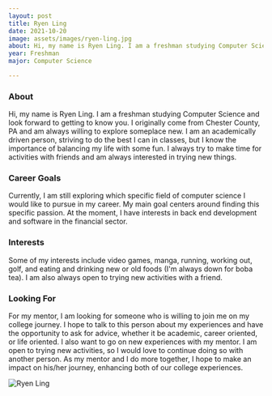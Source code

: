 ```yaml
---
layout: post
title: Ryen Ling 
date: 2021-10-20
image: assets/images/ryen-ling.jpg
about: Hi, my name is Ryen Ling. I am a freshman studying Computer Science and look forward to getting to know you. I originally come from Chester County, PA and am always willing to explore someplace new. I am an academically driven person, striving to do the best I can in classes, but I know the importance of balancing my life with some fun. I always try to make time for activities with friends and am always interested in trying new things.
year: Freshman
major: Computer Science

---
```


### About

Hi, my name is Ryen Ling. I am a freshman studying Computer Science and look forward to getting to know you. I originally come from Chester County, PA and am always willing to explore someplace new. I am an academically driven person, striving to do the best I can in classes, but I know the importance of balancing my life with some fun. I always try to make time for activities with friends and am always interested in trying new things.

### Career Goals

Currently, I am still exploring which specific field of computer science I would like to pursue in my career. My main goal centers around finding this specific passion. At the moment, I have interests in back end development and software in the financial sector.

### Interests

Some of my interests include video games, manga, running, working out, golf, and eating and drinking new or old foods (I'm always down for boba tea). I am also always open to trying new activities with a friend.

### Looking For

For my mentor, I am looking for someone who is willing to join me on my college journey. I hope to talk to this person about my experiences and have the opportunity to ask for advice, whether it be academic, career oriented, or life oriented. I also want to go on new experiences with my mentor. I am open to trying new activities, so I would love to continue doing so with another person. As my mentor and I do more together, I hope to make an impact on his/her journey, enhancing both of our college experiences.

<div class="text-center my-5">
    <img src="{ ../assets/images/ryen-ling.jpg | absolute_url }" alt="Ryen Ling" class="rounded post-img" />
</div>
